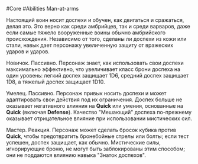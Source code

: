 #Core #Abilities
Man-at-arms

Настоящий воин носит доспехи и обучен, как двигаться и сражаться, делая это. Это верно как среди амбрийцев, так и среди варваров, даже если самые тяжело вооруженные воины обычно амбрийского происхождения. Независимо от того, сделаны ли доспехи из кожи или стали, навык дает персонажу увеличенную защиту от вражеских ударов и ударов.

Новичок. Пассивно. Персонаж знает, как использовать свои доспехи максимально эффективно, что увеличивает класс брони доспеха на один уровень: легкий доспех защищает 1D6, средний доспех защищает 1D8, а тяжелый доспех защищает 1D10.

Умелец. Пассивно. Персонаж привык носить доспехи и может адаптировать свои действия под их ограничения. Доспех больше не оказывает негативного влияния на **Quick** или умения, основанные на **Quick** (включая **Defense**). Качество "Мешающий" доспеха по-прежнему оказывает отрицательное влияние при использовании мистических сил.

Мастер. Реакция. Персонаж может сделать бросок кубика против **Quick**, чтобы предотвратить бронебойные стрелы или болты; если тест успешен, доспех защищает, как обычно. Мистические силы, игнорирующие броню, не могут быть заблокированы этим способом; они не поддаются влиянию навыка "Знаток доспехов".